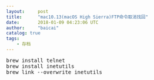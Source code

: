 ```yaml
---
layout:     post
title:      "mac10.13(macOS High Sierra)FTP命令取消找回"
date:       2018-01-09 04:23:06 UTC
author:     "baicai"
catalog: true
tags:
    - 存档
---
```


<pre class="ql-syntax" spellcheck="false">brew install telnet&nbsp;
brew install inetutils&nbsp;
brew link --overwrite inetutils
</pre>